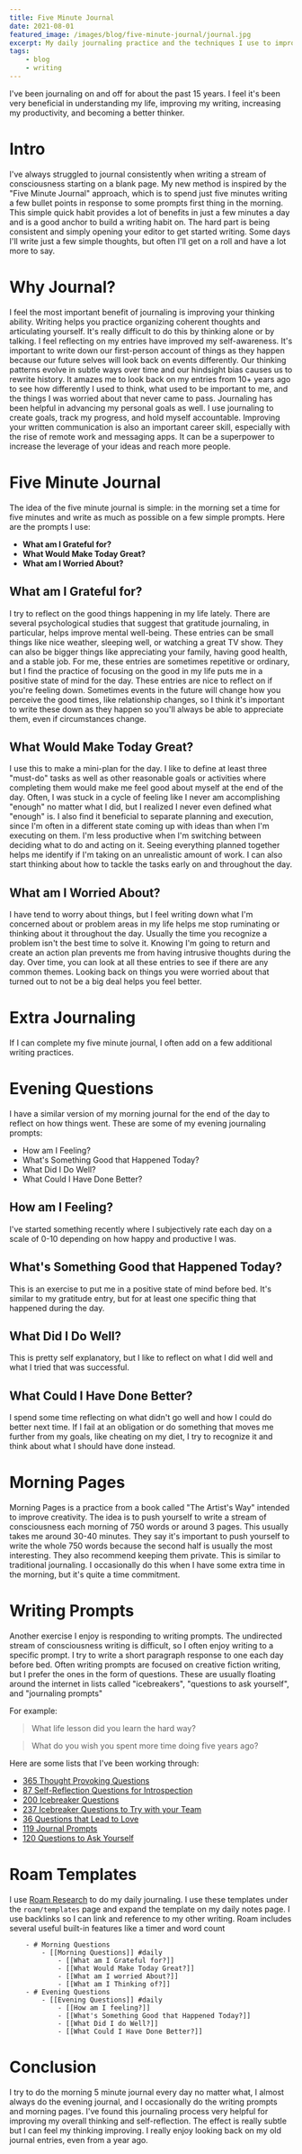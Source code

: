 ```yaml
---
title: Five Minute Journal
date: 2021-08-01
featured_image: /images/blog/five-minute-journal/journal.jpg
excerpt: My daily journaling practice and the techniques I use to improve my writing skills, productivity, self-awareness,and thinking.
tags:
    - blog
    - writing
---
```

I've been journaling on and off for about the past 15 years. I feel it's been very beneficial in understanding my life, improving my writing, increasing my productivity, and becoming a better thinker.

# Intro
I've always struggled to journal consistently when writing a stream of consciousness starting on a blank page. My new method is inspired by the "Five Minute Journal" approach, which is to spend just five minutes writing a few bullet points in response to some prompts first thing in the morning. This simple quick habit provides a lot of benefits in just a few minutes a day and is a good anchor to build a writing habit on. The hard part is being consistent and simply opening your editor to get started writing. Some days I'll write just a few simple thoughts, but often I'll get on a roll and have a lot more to say.

# Why Journal?

I feel the most important benefit of journaling is improving your thinking ability. Writing helps you practice organizing coherent thoughts and articulating yourself. It's really difficult to do this by thinking alone or by talking. I feel reflecting on my entries have improved my self-awareness. It's important to write down our first-person account of things as they happen because our future selves will look back on events differently. Our thinking patterns evolve in subtle ways over time and our hindsight bias causes us to rewrite history. It amazes me to look back on my entries from 10+ years ago to see how differently I used to think, what used to be important to me, and the things I was worried about that never came to pass. Journaling has been helpful in advancing my personal goals as well. I use journaling to create goals, track my progress, and hold myself accountable. Improving your written communication is also an important career skill, especially with the rise of remote work and messaging apps. It can be a superpower to increase the leverage of your ideas and reach more people.

# Five Minute Journal
The idea of the five minute journal is simple: in the morning set a time for five minutes and write as much as possible on a few simple prompts. Here are the prompts I use:
- **What am I Grateful for?**
- **What Would Make Today Great?**
- **What am I Worried About?**

## What am I Grateful for?
I try to reflect on the good things happening in my life lately. There are several psychological studies that suggest that gratitude journaling, in particular, helps improve mental well-being. These entries can be small things like nice weather, sleeping well, or watching a great TV show. They can also be bigger things like appreciating your family, having good health, and a stable job. For me, these entries are sometimes repetitive or ordinary, but I find the practice of focusing on the good in my life puts me in a positive state of mind for the day. These entries are nice to reflect on if you're feeling down. Sometimes events in the future will change how you perceive the good times, like relationship changes, so I think it's important to write these down as they happen so you'll always be able to appreciate them, even if circumstances change. 

## What Would Make Today Great?
I use this to make a mini-plan for the day. I like to define at least three "must-do" tasks as well as other reasonable goals or activities where completing them would make me feel good about myself at the end of the day. Often, I was stuck in a cycle of feeling like I never am accomplishing "enough" no matter what I did, but I realized I never even defined what "enough" is. I also find it beneficial to separate planning and execution, since I'm often in a different state coming up with ideas than when I'm executing on them. I'm less productive when I'm switching between deciding what to do and acting on it. Seeing everything planned together helps me identify if I'm taking on an unrealistic amount of work. I can also start thinking about how to tackle the tasks early on and throughout the day.

## What am I Worried About?
I have tend to worry about things, but I feel writing down what I'm concerned about or problem areas in my life helps me stop ruminating or thinking about it throughout the day. Usually the time you recognize a problem isn't the best time to solve it. Knowing I'm going to return and create an action plan prevents me from having intrusive thoughts during the day. Over time, you can look at all these entries to see if there are any common themes. Looking back on things you were worried about that turned out to not be a big deal helps you feel better.

# Extra Journaling
If I can complete my five minute journal, I often add on a few additional writing practices.

# Evening Questions
I have a similar version of my morning journal for the end of the day to reflect on how things went. These are some of my evening journaling prompts:
- How am I Feeling?
- What's Something Good that Happened Today?
- What Did I Do Well?
- What Could I Have Done Better?

## How am I Feeling?
I've started something recently where I subjectively rate each day on a scale of 0-10 depending on how happy and productive I was.

## What's Something Good that Happened Today?
This is an exercise to put me in a positive state of mind before bed. It's similar to my gratitude entry, but for at least one specific thing that happened during the day.

## What Did I Do Well?
This is pretty self explanatory, but I like to reflect on what I did well and what I tried that was successful.

## What Could I Have Done Better?
I spend some time reflecting on what didn't go well and how I could do better next time. If I fail at an obligation or do something that moves me further from my goals, like cheating on my diet, I try to recognize it and think about what I should have done instead.

# Morning Pages
Morning Pages is a practice from a book called "The Artist's Way" intended to improve creativity. The idea is to push yourself to write a stream of consciousness each morning of 750 words or around 3 pages. This usually takes me around 30-40 minutes. They say it's important to push yourself to write the whole 750 words because the second half is usually the most interesting. They also recommend keeping them private. This is similar to traditional journaling. I occasionally do this when I have some extra time in the morning, but it's quite a time commitment.

# Writing Prompts
Another exercise I enjoy is responding to writing prompts. The undirected stream of consciousness writing is difficult, so I often enjoy writing to a specific prompt. I try to write a short paragraph response to one each day before bed. 
Often writing prompts are focused on creative fiction writing, but I prefer the ones in the form of questions. These are usually floating around the internet in lists called "icebreakers", "questions to ask yourself", and "journaling prompts"

For example:

> What life lesson did you learn the hard way?

> What do you wish you spent more time doing five years ago?

Here are some lists that I've been working through:
- [365 Thought Provoking Questions](https://bucketlistjourney.net/365-thought-provoking-questions-answered/)
- [87 Self-Reflection Questions for Introspection](https://positivepsychology.com/introspection-self-reflection/)
- [200 Icebreaker Questions](https://conversationstartersworld.com/icebreaker-questions/)
- [237 Icebreaker Questions to Try with your Team](https://www.parabol.co/resources/icebreaker-questions)
- [36 Questions that Lead to Love](https://www.nytimes.com/2015/01/09/style/no-37-big-wedding-or-small.html)
- [119 Journal Prompts](https://daringtolivefully.com/journal-prompts)
- [120 Questions to Ask Yourself](https://buddingoptimist.com/questions-to-ask-yourself/)

# Roam Templates
I use [Roam Research](https://roamresearch.com) to do my daily journaling. I use these templates under the `roam/templates` page and expand the template on my daily notes page. I use backlinks so I can link and reference to my other writing. Roam includes several useful built-in features like a timer and word count
```
    - # Morning Questions
        - [[Morning Questions]] #daily
            - [[What am I Grateful for?]]
            - [[What Would Make Today Great?]]
            - [[What am I worried About?]]
            - [[What am I Thinking of?]] 
    - # Evening Questions
        - [[Evening Questions]] #daily
            - [[How am I feeling?]]
            - [[What's Something Good that Happened Today?]]
            - [[What Did I do Well?]]
            - [[What Could I Have Done Better?]]
```
# Conclusion
I try to do the morning 5 minute journal every day no matter what, I almost always do the evening journal, and I occasionally do the writing prompts and morning pages.
I've found this journaling process very helpful for improving my overall thinking and self-reflection. The effect is really subtle but I can feel my thinking improving. I really enjoy looking back on my old journal entries, even from a year ago. 